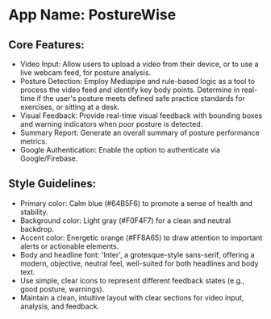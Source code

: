 # **App Name**: PostureWise

## Core Features:

- Video Input: Allow users to upload a video from their device, or to use a live webcam feed, for posture analysis.
- Posture Detection: Employ Mediapipe and rule-based logic as a tool to process the video feed and identify key body points. Determine in real-time if the user's posture meets defined safe practice standards for exercises, or sitting at a desk.
- Visual Feedback: Provide real-time visual feedback with bounding boxes and warning indicators when poor posture is detected.
- Summary Report: Generate an overall summary of posture performance metrics.
- Google Authentication: Enable the option to authenticate via Google/Firebase.

## Style Guidelines:

- Primary color: Calm blue (#64B5F6) to promote a sense of health and stability.
- Background color: Light gray (#F0F4F7) for a clean and neutral backdrop.
- Accent color: Energetic orange (#FF8A65) to draw attention to important alerts or actionable elements.
- Body and headline font: 'Inter', a grotesque-style sans-serif, offering a modern, objective, neutral feel, well-suited for both headlines and body text.
- Use simple, clear icons to represent different feedback states (e.g., good posture, warnings).
- Maintain a clean, intuitive layout with clear sections for video input, analysis, and feedback.